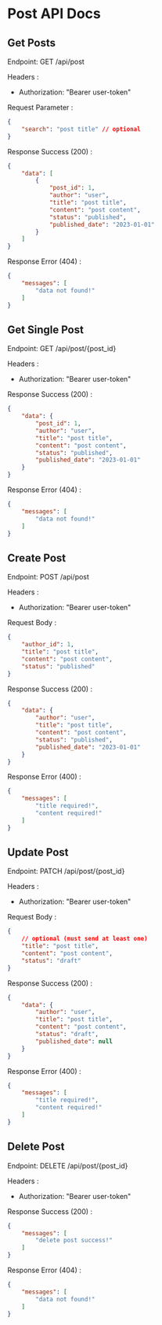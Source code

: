 # Post API Docs

## Get Posts
Endpoint: GET /api/post

Headers :
- Authorization: "Bearer user-token"

Request Parameter :
```json
{
    "search": "post title" // optional
}
```

Response Success (200) :
```json
{
    "data": [
        {
            "post_id": 1,
            "author": "user",
            "title": "post title",
            "content": "post content",
            "status": "published",
            "published_date": "2023-01-01"
        }
    ]
}
```

Response Error (404) :
```json
{
    "messages": [
        "data not found!"
    ]
}
```

## Get Single Post
Endpoint: GET /api/post/{post_id}

Headers :
- Authorization: "Bearer user-token"

Response Success (200) :
```json
{
    "data": {
        "post_id": 1,
        "author": "user",
        "title": "post title",
        "content": "post content",
        "status": "published",
        "published_date": "2023-01-01"
    }
}
```

Response Error (404) :
```json
{
    "messages": [
        "data not found!"
    ]
}
```

## Create Post
Endpoint: POST /api/post

Headers :
- Authorization: "Bearer user-token"

Request Body :
```json
{
    "author_id": 1,
    "title": "post title",
    "content": "post content",
    "status": "published"
}
```

Response Success (200) :
```json
{
    "data": {
        "author": "user",
        "title": "post title",
        "content": "post content",
        "status": "published",
        "published_date": "2023-01-01"
    }
}
```

Response Error (400) :
```json
{
    "messages": [
        "title required!",
        "content required!"
    ]
}
```

## Update Post
Endpoint: PATCH /api/post/{post_id}

Headers :
- Authorization: "Bearer user-token"

Request Body :
```json
{
    // optional (must send at least one)
    "title": "post title",
    "content": "post content",
    "status": "draft"
}
```

Response Success (200) :
```json
{
    "data": {
        "author": "user",
        "title": "post title",
        "content": "post content",
        "status": "draft",
        "published_date": null
    }
}
```

Response Error (400) :
```json
{
    "messages": [
        "title required!",
        "content required!"
    ]
}
```

## Delete Post
Endpoint: DELETE /api/post/{post_id}

Headers :
- Authorization: "Bearer user-token"

Response Success (200) :
```json
{
    "messages": [
        "delete post success!"
    ]
}
```

Response Error (404) :
```json
{
    "messages": [
        "data not found!"
    ]
}
```